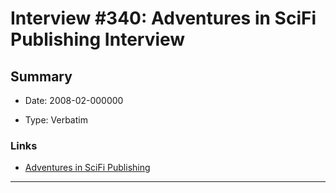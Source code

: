 # Interview #340: Adventures in SciFi Publishing Interview

## Summary

- Date: 2008-02-000000

- Type: Verbatim

### Links

- [Adventures in SciFi Publishing](http://www.adventuresinscifipublishing.com/2008/02/aisfp-42/)



---


